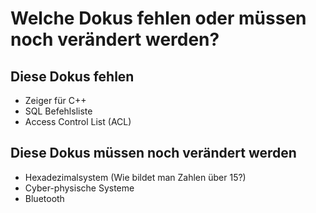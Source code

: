 # Welche Dokus fehlen oder müssen noch verändert werden?

## Diese Dokus fehlen

* Zeiger für C++
* SQL Befehlsliste
* Access Control List (ACL)

## Diese Dokus müssen noch verändert werden

* Hexadezimalsystem (Wie bildet man Zahlen über 15?)
* Cyber-physische Systeme
* Bluetooth